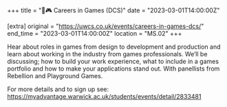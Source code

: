+++
title = "🎤🎮 Careers in Games (DCS)"
date = "2023-03-01T14:00:00Z"

[extra]
original = "https://uwcs.co.uk/events/careers-in-games-dcs/"    
end_time = "2023-03-01T14:00:00Z"
location = "MS.02"
+++

Hear about roles in games from design to development and production and learn about working in the industry from games professionals. We’ll be discussing; how to build your work experience, what to include in a games portfolio and how to make your applications stand out. With panellists from Rebellion and Playground Games.

For more details and to sign up see: 
https://myadvantage.warwick.ac.uk/students/events/detail/2833481
